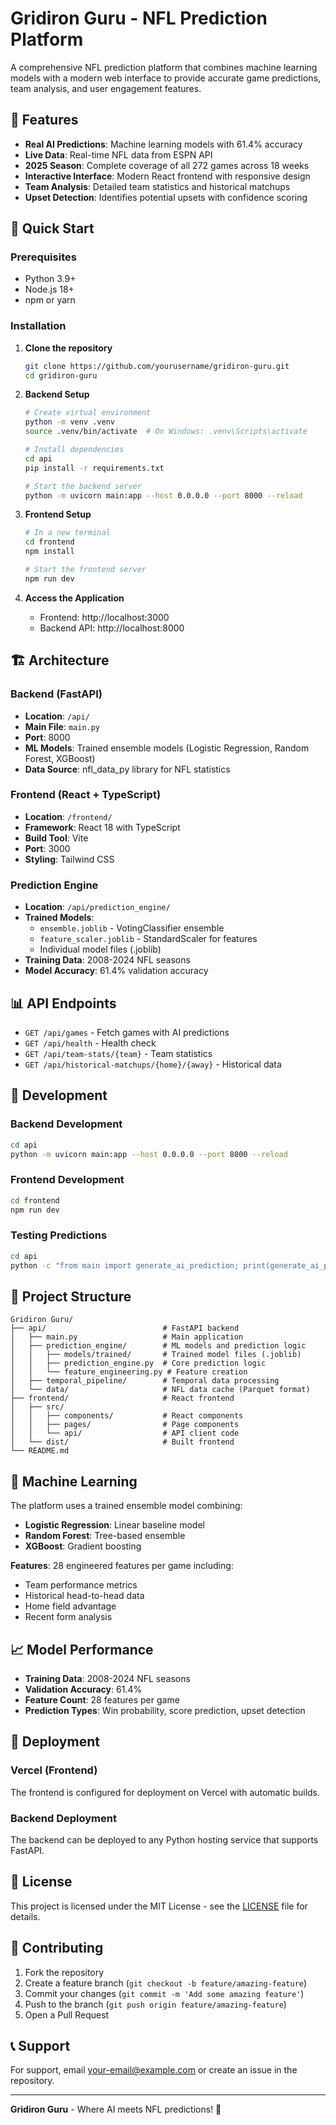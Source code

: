 # Gridiron Guru - NFL Prediction Platform

A comprehensive NFL prediction platform that combines machine learning models with a modern web interface to provide accurate game predictions, team analysis, and user engagement features.

## 🏈 Features

- **Real AI Predictions**: Machine learning models with 61.4% accuracy
- **Live Data**: Real-time NFL data from ESPN API
- **2025 Season**: Complete coverage of all 272 games across 18 weeks
- **Interactive Interface**: Modern React frontend with responsive design
- **Team Analysis**: Detailed team statistics and historical matchups
- **Upset Detection**: Identifies potential upsets with confidence scoring

## 🚀 Quick Start

### Prerequisites

- Python 3.9+
- Node.js 18+
- npm or yarn

### Installation

1. **Clone the repository**
   ```bash
   git clone https://github.com/yourusername/gridiron-guru.git
   cd gridiron-guru
   ```

2. **Backend Setup**
   ```bash
   # Create virtual environment
   python -m venv .venv
   source .venv/bin/activate  # On Windows: .venv\Scripts\activate
   
   # Install dependencies
   cd api
   pip install -r requirements.txt
   
   # Start the backend server
   python -m uvicorn main:app --host 0.0.0.0 --port 8000 --reload
   ```

3. **Frontend Setup**
   ```bash
   # In a new terminal
   cd frontend
   npm install
   
   # Start the frontend server
   npm run dev
   ```

4. **Access the Application**
   - Frontend: http://localhost:3000
   - Backend API: http://localhost:8000

## 🏗️ Architecture

### Backend (FastAPI)
- **Location**: `/api/`
- **Main File**: `main.py`
- **Port**: 8000
- **ML Models**: Trained ensemble models (Logistic Regression, Random Forest, XGBoost)
- **Data Source**: nfl_data_py library for NFL statistics

### Frontend (React + TypeScript)
- **Location**: `/frontend/`
- **Framework**: React 18 with TypeScript
- **Build Tool**: Vite
- **Port**: 3000
- **Styling**: Tailwind CSS

### Prediction Engine
- **Location**: `/api/prediction_engine/`
- **Trained Models**: 
  - `ensemble.joblib` - VotingClassifier ensemble
  - `feature_scaler.joblib` - StandardScaler for features
  - Individual model files (.joblib)
- **Training Data**: 2008-2024 NFL seasons
- **Model Accuracy**: 61.4% validation accuracy

## 📊 API Endpoints

- `GET /api/games` - Fetch games with AI predictions
- `GET /api/health` - Health check
- `GET /api/team-stats/{team}` - Team statistics
- `GET /api/historical-matchups/{home}/{away}` - Historical data

## 🔧 Development

### Backend Development
```bash
cd api
python -m uvicorn main:app --host 0.0.0.0 --port 8000 --reload
```

### Frontend Development
```bash
cd frontend
npm run dev
```

### Testing Predictions
```bash
cd api
python -c "from main import generate_ai_prediction; print(generate_ai_prediction('PHI', 'DAL', 1))"
```

## 📁 Project Structure

```
Gridiron Guru/
├── api/                          # FastAPI backend
│   ├── main.py                   # Main application
│   ├── prediction_engine/        # ML models and prediction logic
│   │   ├── models/trained/       # Trained model files (.joblib)
│   │   ├── prediction_engine.py  # Core prediction logic
│   │   └── feature_engineering.py # Feature creation
│   ├── temporal_pipeline/        # Temporal data processing
│   └── data/                     # NFL data cache (Parquet format)
├── frontend/                     # React frontend
│   ├── src/
│   │   ├── components/           # React components
│   │   ├── pages/                # Page components
│   │   └── api/                  # API client code
│   └── dist/                     # Built frontend
└── README.md
```

## 🤖 Machine Learning

The platform uses a trained ensemble model combining:
- **Logistic Regression**: Linear baseline model
- **Random Forest**: Tree-based ensemble
- **XGBoost**: Gradient boosting

**Features**: 28 engineered features per game including:
- Team performance metrics
- Historical head-to-head data
- Home field advantage
- Recent form analysis

## 📈 Model Performance

- **Training Data**: 2008-2024 NFL seasons
- **Validation Accuracy**: 61.4%
- **Feature Count**: 28 features per game
- **Prediction Types**: Win probability, score prediction, upset detection

## 🚀 Deployment

### Vercel (Frontend)
The frontend is configured for deployment on Vercel with automatic builds.

### Backend Deployment
The backend can be deployed to any Python hosting service that supports FastAPI.

## 📄 License

This project is licensed under the MIT License - see the [LICENSE](LICENSE) file for details.

## 🤝 Contributing

1. Fork the repository
2. Create a feature branch (`git checkout -b feature/amazing-feature`)
3. Commit your changes (`git commit -m 'Add some amazing feature'`)
4. Push to the branch (`git push origin feature/amazing-feature`)
5. Open a Pull Request

## 📞 Support

For support, email your-email@example.com or create an issue in the repository.

---

**Gridiron Guru** - Where AI meets NFL predictions! 🏈